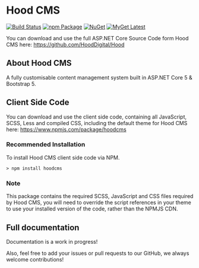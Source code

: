 # Hood CMS
[![Build Status](https://dev.azure.com/hooddigital/Hood/_apis/build/status/HoodDigital.Hood)](https://dev.azure.com/hooddigital/Hood/_build/latest?definitionId=4)
[![npm Package](https://img.shields.io/npm/v/hoodcms)](https://www.npmjs.com/package/hoodcms)
[![NuGet](https://img.shields.io/nuget/v/Hood.svg?label=NuGet)](https://www.nuget.org/packages/Hood/)
[![MyGet Latest](https://img.shields.io/myget/hood/vpre/hood.svg?label=MyGet%20Latest&colorB=97ca00)](https://www.myget.org/feed/hood/package/nuget/Hood)

You can download and use the full ASP.NET Core Source Code form Hood CMS here: 
https://github.com/HoodDigital/Hood

## About Hood CMS
A fully customisable content management system built in ASP.NET Core 5 & Bootstrap 5.

## Client Side Code

You can download and use the client side code, containing all JavaScript, SCSS, Less and compiled CSS, 
including the default theme for Hood CMS here: 
https://www.npmjs.com/package/hoodcms

### Recommended Installation 
To install Hood CMS client side code via NPM.
```
> npm install hoodcms
```

### Note
This package contains the required SCSS, JavaScript and CSS files required by Hood CMS, you will need to override the 
script references in your theme to use your installed version of the code, rather than the NPMJS CDN.

## Full documentation
Documentation is a work in progress!

Also, feel free to add your issues or pull requests to our GitHub, we always welcome contributions!
